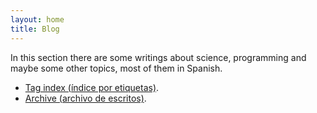 ```yaml
---
layout: home
title: Blog
---
```


In this section there are some writings about science, programming and maybe some other topics, most of them in Spanish. 

- <a href="https://igomezv.github.io/tags/">Tag index (índice por etiquetas)</a>.
- [Archive (archivo de escritos)](archive.md).

 


